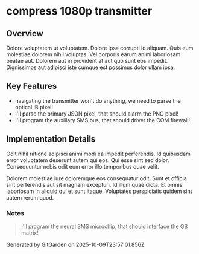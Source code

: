 # compress 1080p transmitter

## Overview
Dolore voluptatem ut voluptatem. Dolore ipsa corrupti id aliquam. Quis eum molestiae dolorem nihil voluptas. Vel corporis earum animi laboriosam beatae aut. Dolorem aut in provident at aut quo sunt eos impedit. Dignissimos aut adipisci iste cumque est possimus dolor ullam ipsa.

## Key Features
- navigating the transmitter won't do anything, we need to parse the optical IB pixel!
- I'll parse the primary JSON pixel, that should alarm the PNG pixel!
- I'll program the auxiliary SMS bus, that should driver the COM firewall!

## Implementation Details
Odit nihil ratione adipisci animi modi ea impedit perferendis. Id quibusdam error voluptatem deserunt autem qui eos. Qui esse sint sed dolor. Consequuntur nobis odit eum error illo temporibus quae velit.
 Dolorem molestiae iure doloremque eos consequatur odit. Sunt et officia sint perferendis aut sit magnam excepturi. Id illum quae dicta. Et omnis laboriosam in aliquid qui et sunt itaque. Voluptates perspiciatis quidem sint autem rerum quod.

### Notes
> I'll program the neural SMS microchip, that should interface the GB matrix!

Generated by GitGarden on 2025-10-09T23:57:01.856Z